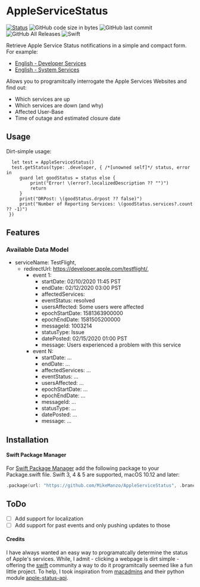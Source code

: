 # AppleServiceStatus

[![Status](https://travis-ci.org/MikeManzo/Ansi.svg?branch=master)](https://travis-ci.org/MikeManzo/AppleServiceStatus)
![GitHub code size in bytes](https://img.shields.io/github/languages/code-size/mikemanzo/AppleServiceStatus.svg)
![GitHub last commit](https://img.shields.io/github/last-commit/MikeManzo/AppleServiceStatus.svg)
![GitHub All Releases](https://img.shields.io/github/downloads/MikeManzo/AppleServiceStatus/total.svg)
![Swift](https://img.shields.io/badge/%20in-swift%205.1-orange.svg)

Retrieve Apple Service Status notifications in a simple and compact form.  For example:

- [English - Developer Services](https://developer.apple.com/system-status/)
- [English - System Services](https://www.apple.com/support/systemstatus/)

Allows you to programitcally interrogate the Apple Services Websites and find out:
  - Which services are up
  - Which services are down (and why)
  - Affected User-Base
  - Time of outage and estimated closure date

## Usage

Dirt-simple usage:

```
  let test = AppleServiceStatus()
  test.getStatus(type: .developer, { /*[unowned self]*/ status, error in
     guard let goodStatus = status else {
         print("Error! \(error?.localizedDescription ?? "")")
         return
     }
     print("DRPost: \(goodStatus.drpost ?? false)")
     print("Number of Reporting Services: \(goodStatus.services?.count ?? -1)")
 })
```

## Features

### Available Data Model

- serviceName: TestFlight,
    - redirectUrl: https://developer.apple.com/testflight/,
        - event 1: 
            - startDate: 02/10/2020 11:45 PST
            - endDate: 02/12/2020 03:00 PST
            - affectedServices: 
            - eventStatus: resolved
            - usersAffected: Some users were affected
            - epochStartDate: 1581363900000
            - epochEndDate: 1581505200000
            - messageId: 1003214
            - statusType: Issue
            - datePosted: 02/15/2020 01:00 PST
            - message: Users experienced a problem with this service
        - event N:
            - startDate: ...
            - endDate: ...
            - affectedServices: ... 
            - eventStatus: ...
            - usersAffected: ...
            - epochStartDate: ...
            - epochEndDate: ...
            - messageId: ...
            - statusType: ...
            - datePosted: ...
            - message: ...

## Installation

#### Swift Package Manager

For [Swift Package Manager](https://swift.org/package-manager/) add the following package to your Package.swift file. Swift 3, 4 & 5 are supported, macOS 10.12 and later:

``` Swift
.package(url: "https://github.com/MikeManzo/AppleServiceStatus", .branch("master")),
```

## ToDo

- [ ] Add support for localization
- [ ] Add support for past events and only pushing updates to those

#### Credits
I have always wanted an easy way to programatcally determine the status of Apple's services.  While, I admit - clicking a webpage is dirt simple - offering the [swift](https://swift.org) community a way to do it programitcally seemed like a fun little project.  To help, I took inspiration from [macadmins](https://github.com/macadmins) and their python module [apple-status-api](https://github.com/macadmins/apple-status-api).
